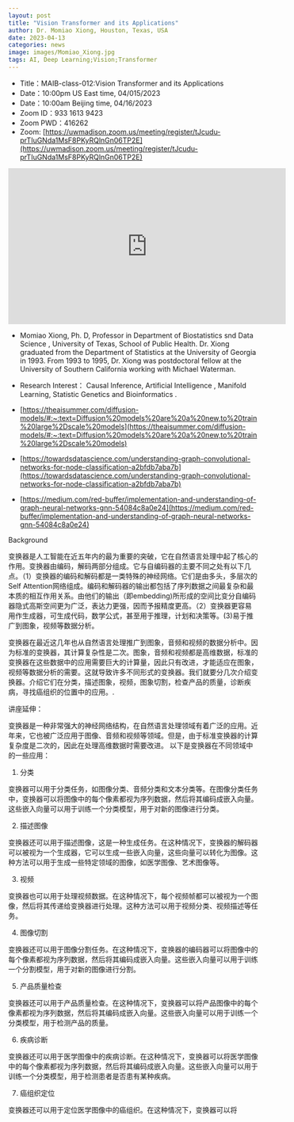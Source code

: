 ```yaml
---
layout: post
title: "Vision Transformer and its Applications"
author: Dr. Momiao Xiong, Houston, Texas, USA
date: 2023-04-13
categories: news
image: images/Momiao_Xiong.jpg
tags: AI, Deep Learning;Vision;Transformer
---
```


- Title：MAIB-class-012:Vision Transformer and its Applications
- Date：10:00pm US East time, 04/015/2023
- Date：10:00am Beijing time, 04/16/2023
- Zoom  ID：933 1613 9423
- Zoom PWD：416262
- Zoom: [https://uwmadison.zoom.us/meeting/register/tJcudu-prTIuGNda1MsF8PKyRQlnGn06TP2E](https://uwmadison.zoom.us/meeting/register/tJcudu-prTIuGNda1MsF8PKyRQlnGn06TP2E)

<p align="center">
<iframe width="560" height="315" src="https://www.youtube.com/embed/hKpz3rairr0" title="YouTube video player" frameborder="0" allow="accelerometer; autoplay; clipboard-write; encrypted-media; gyroscope; picture-in-picture" allowfullscreen></iframe>
</p>

* Momiao Xiong, Ph. D, Professor in Department of Biostatistics snd Data Science , University of Texas, School of Public Health. Dr. Xiong graduated from the Department of Statistics at the University of Georgia in 1993. From 1993 to 1995, Dr. Xiong was postdoctoral fellow at the University of Southern California working with Michael Waterman.

* Research Interest： Causal Inference, Artificial Intelligence , Manifold Learning, Statistic Genetics and Bioinformatics .

* [https://theaisummer.com/diffusion-models/#:~:text=Diffusion%20models%20are%20a%20new,to%20train%20large%2Dscale%20models](https://theaisummer.com/diffusion-models/#:~:text=Diffusion%20models%20are%20a%20new,to%20train%20large%2Dscale%20models)

* [https://towardsdatascience.com/understanding-graph-convolutional-networks-for-node-classification-a2bfdb7aba7b](https://towardsdatascience.com/understanding-graph-convolutional-networks-for-node-classification-a2bfdb7aba7b)

* [https://medium.com/red-buffer/implementation-and-understanding-of-graph-neural-networks-gnn-54084c8a0e24](https://medium.com/red-buffer/implementation-and-understanding-of-graph-neural-networks-gnn-54084c8a0e24)

Background

变换器是人工智能在近五年内的最为重要的突破，它在自然语言处理中起了核心的作用。变换器由编码，解码两部分组成。它与自编码器的主要不同之处有以下几点。（1）变换器的编码和解码都是一类特殊的神经网络。它们是由多头，多层次的Self Attention网络组成。编码和解码器的输出都包括了序列数据之间最复杂和最本质的相互作用关系。由他们的输出（即embedding)所形成的空间比变分自编码器隐式高斯空间更为广泛，表达力更强，因而予报精度更高。（2）变换器更容易用作生成器，可生成代码，数学公式，甚至用于推理，计划和决策等。(3)易于推广到图象，视频等数据分析。

变换器在最近这几年也从自然语言处理推广到图象，音频和视频的数据分析中。因为标准的变换器，其计算复杂性是二次。图象，音频和视频都是高维数据，标准的变换器在这些数据中的应用需要巨大的计算量，因此只有改进，才能适应在图象，视频等数据分析的需要。这就导致许多不同形式的变换器。我们就要分几次介绍变换器。介绍它们在分类，描述图象，视频，图象切割，检查产品的质量，诊断疾病，寻找癌组织的位置中的应用。.


讲座延伸：

变换器是一种非常强大的神经网络结构，在自然语言处理领域有着广泛的应用。近年来，它也被广泛应用于图像、音频和视频等领域。但是，由于标准变换器的计算复杂度是二次的，因此在处理高维数据时需要改进。
以下是变换器在不同领域中的一些应用：

1.	分类

变换器可以用于分类任务，如图像分类、音频分类和文本分类等。在图像分类任务中，变换器可以将图像中的每个像素都视为序列数据，然后将其编码成嵌入向量。这些嵌入向量可以用于训练一个分类模型，用于对新的图像进行分类。

2.	描述图像

变换器还可以用于描述图像，这是一种生成任务。在这种情况下，变换器的解码器可以被视为一个生成器，它可以生成一些嵌入向量，这些向量可以转化为图像。这种方法可以用于生成一些特定领域的图像，如医学图像、艺术图像等。

3.	视频

变换器也可以用于处理视频数据。在这种情况下，每个视频帧都可以被视为一个图像，然后将其传递给变换器进行处理。这种方法可以用于视频分类、视频描述等任务。

4.	图像切割

变换器还可以用于图像分割任务。在这种情况下，变换器的编码器可以将图像中的每个像素都视为序列数据，然后将其编码成嵌入向量。这些嵌入向量可以用于训练一个分割模型，用于对新的图像进行分割。

5.	产品质量检查

变换器还可以用于产品质量检查。在这种情况下，变换器可以将产品图像中的每个像素都视为序列数据，然后将其编码成嵌入向量。这些嵌入向量可以用于训练一个分类模型，用于检测产品的质量。

6.	疾病诊断

变换器还可以用于医学图像中的疾病诊断。在这种情况下，变换器可以将医学图像中的每个像素都视为序列数据，然后将其编码成嵌入向量。这些嵌入向量可以用于训练一个分类模型，用于检测患者是否患有某种疾病。

7.	癌组织定位

变换器还可以用于定位医学图像中的癌组织。在这种情况下，变换器可以将

